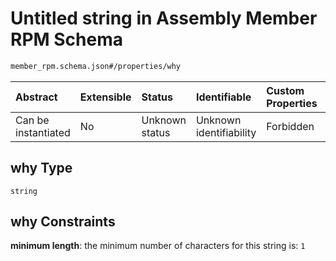 # Untitled string in Assembly Member RPM Schema

```txt
member_rpm.schema.json#/properties/why
```



| Abstract            | Extensible | Status         | Identifiable            | Custom Properties | Additional Properties | Access Restrictions | Defined In                                                                        |
| :------------------ | :--------- | :------------- | :---------------------- | :---------------- | :-------------------- | :------------------ | :-------------------------------------------------------------------------------- |
| Can be instantiated | No         | Unknown status | Unknown identifiability | Forbidden         | Allowed               | none                | [member\_rpm.schema.json\*](../out/member_rpm.schema.json "open original schema") |

## why Type

`string`

## why Constraints

**minimum length**: the minimum number of characters for this string is: `1`
